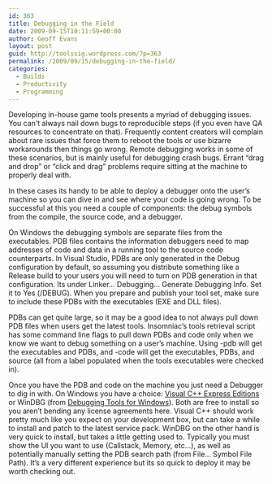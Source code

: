 ```yaml
---
id: 363
title: Debugging in the Field
date: 2009-09-15T10:11:59+00:00
author: Geoff Evans
layout: post
guid: http://toolssig.wordpress.com/?p=363
permalink: /2009/09/15/debugging-in-the-field/
categories:
  - Builds
  - Productivity
  - Programming
---
```

Developing in-house game tools presents a myriad of debugging issues. You can&#8217;t always nail down bugs to reproducible steps (if you even have QA resources to concentrate on that). Frequently content creators will complain about rare issues that force them to reboot the tools or use bizarre workarounds then things go wrong. Remote debugging works in some of these scenarios, but is mainly useful for debugging crash bugs. Errant &#8220;drag and drop&#8221; or &#8220;click and drag&#8221; problems require sitting at the machine to properly deal with.

In these cases its handy to be able to deploy a debugger onto the user&#8217;s machine so you can dive in and see where your code is going wrong. To be successful at this you need a couple of components: the debug symbols from the compile, the source code, and a debugger.

On Windows the debugging symbols are separate files from the executables. PDB files contains the information debuggers need to map addresses of code and data in a running tool to the source code counterparts. In Visual Studio, PDBs are only generated in the Debug configuration by default, so assuming you distribute something like a Release build to your users you will need to turn on PDB generation in that configuration. Its under Linker&#8230; Debugging&#8230; Generate Debugging Info. Set it to Yes (/DEBUG). When you prepare and publish your tool set, make sure to include these PDBs with the executables (EXE and DLL files).

PDBs can get quite large, so it may be a good idea to not always pull down PDB files when users get the latest tools. Insomniac&#8217;s tools retrieval script has some command line flags to pull down PDBs and code only when we know we want to debug something on a user&#8217;s machine. Using -pdb will get the executables and PDBs, and -code will get the executables, PDBs, and source (all from a label populated when the tools executables were checked in).

Once you have the PDB and code on the machine you just need a Debugger to dig in with. On Windows you have a choice: [Visual C++ Express Editions](http://www.microsoft.com/express/) or WinDBG (from [Debugging Tools for Windows](http://www.microsoft.com/whdc/DevTools/Debugging/default.mspx)). Both are free to install so you aren&#8217;t bending any license agreements here. Visual C++ should work pretty much like you expect on your development box, but can take a while to install and patch to the latest service pack. WinDBG on the other hand is very quick to install, but takes a little getting used to. Typically you must show the UI you want to use (Callstack, Memory, etc&#8230;), as well as potentially manually setting the PDB search path (from File&#8230; Symbol File Path). It&#8217;s a very different experience but its so quick to deploy it may be worth checking out.